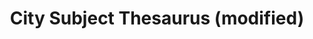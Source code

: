 ---
schema: default
title: City Subject Thesaurus (modified)
organization: Civic Tech Toronto
notes: A hierarchical tree representation of the official XML city subject thesaurus.
resources:
  - name: Subject thesaurus tree
    url: 'https://gist.github.com/patcon/62533121ac27d3c7873b#file-subject_taxonomy-json'
    format: json
license: 'https://creativecommons.org/licenses/by/4.0/'
category:
  - City Government
maintainer: Patrick Connolly
maintainer_email: patrick.c.connolly@gmail.com
---